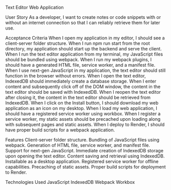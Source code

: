 Text Editor Web Application

User Story
As a developer, I want to create notes or code snippets with or without an internet connection so that I can reliably retrieve them for later use.

Acceptance Criteria
When I open my application in my editor, I should see a client-server folder structure.
When I run npm run start from the root directory, my application should start up the backend and serve the client.
When I run the text editor application from my terminal, my JavaScript files should be bundled using webpack.
When I run my webpack plugins, I should have a generated HTML file, service worker, and a manifest file.
When I use next-gen JavaScript in my application, the text editor should still function in the browser without errors.
When I open the text editor, IndexedDB should immediately create a database storage.
When I enter content and subsequently click off of the DOM window, the content in the text editor should be saved with IndexedDB.
When I reopen the text editor after closing it, the content in the text editor should be retrieved from IndexedDB.
When I click on the Install button, I should download my web application as an icon on my desktop.
When I load my web application, I should have a registered service worker using workbox.
When I register a service worker, my static assets should be precached upon loading along with subsequent pages and static assets.
When I deploy to Render, I should have proper build scripts for a webpack application.

Features
Client-server folder structure.
Bundling of JavaScript files using webpack.
Generation of HTML file, service worker, and manifest file.
Support for next-gen JavaScript.
Immediate creation of IndexedDB storage upon opening the text editor.
Content saving and retrieval using IndexedDB.
Installable as a desktop application.
Registered service worker for offline capabilities.
Precaching of static assets.
Proper build scripts for deployment to Render.


Technologies Used
JavaScript
IndexedDB
Webpack
Workbox
